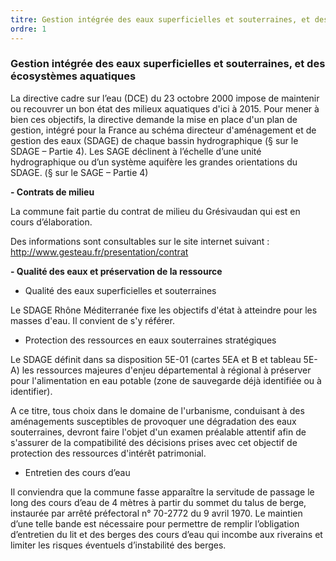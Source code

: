 ```yaml
---
titre: Gestion intégrée des eaux superficielles et souterraines, et des écosystèmes aquatiques
ordre: 1
---
```

### Gestion intégrée des eaux superficielles et souterraines, et des écosystèmes aquatiques

La directive cadre sur l’eau (DCE) du 23 octobre 2000 impose de maintenir ou recouvrer un bon état des milieux aquatiques d'ici à 2015. Pour mener à bien ces objectifs, la directive demande la mise en place d'un plan de gestion, intégré pour la France au schéma directeur d'aménagement et de gestion des eaux (SDAGE) de chaque bassin hydrographique (§ sur le SDAGE – Partie 4). Les SAGE déclinent à l’échelle d’une unité hydrographique ou d’un système aquifère les grandes orientations du SDAGE.  (§ sur le SAGE – Partie 4)

**- Contrats de milieu**  

La commune fait partie du contrat de milieu du  Grésivaudan qui est en cours d’élaboration.

Des informations sont consultables sur le site internet suivant :
http://www.gesteau.fr/presentation/contrat

**- Qualité des eaux et préservation de la ressource**

  - Qualité des eaux superficielles et souterraines

Le SDAGE Rhône Méditerranée fixe les objectifs d'état à atteindre pour les masses d'eau. Il convient de s'y référer.

  - Protection des ressources en eaux souterraines stratégiques

Le SDAGE définit dans sa disposition 5E-01 (cartes 5EA et B et tableau 5E-A) les ressources majeures d'enjeu départemental à régional à préserver pour l'alimentation en eau potable (zone de sauvegarde déjà identifiée ou à identifier).

A ce titre, tous choix dans le domaine de l'urbanisme, conduisant à des aménagements susceptibles de provoquer une dégradation des eaux souterraines, devront faire l'objet d'un examen préalable attentif afin de s'assurer de la compatibilité des décisions prises avec cet objectif de protection des ressources d'intérêt patrimonial.

  - Entretien des cours d’eau

Il conviendra que la commune fasse apparaître la servitude de passage le long des cours d’eau de 4 mètres à partir du sommet du talus de berge, instaurée par arrêté préfectoral n° 70-2772 du 9 avril 1970. Le maintien d’une telle bande est nécessaire pour permettre de remplir l’obligation d’entretien du lit et des berges des cours d’eau qui incombe aux riverains et limiter les risques éventuels d’instabilité des berges.


